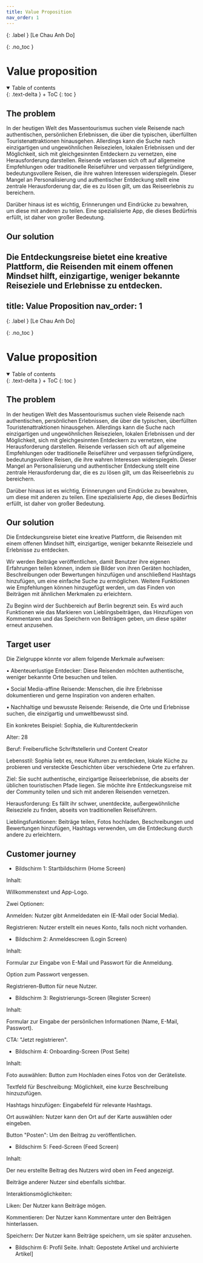 ```yaml
---
title: Value Proposition
nav_order: 1
---
```


{: .label }
[Le Chau Anh Do]

{: .no_toc }
# Value proposition

<details open markdown="block">
{: .text-delta }
<summary>Table of contents</summary>
+ ToC
{: toc }
</details>

## The problem

In der heutigen Welt des Massentourismus suchen viele Reisende nach authentischen, persönlichen Erlebnissen, die über die typischen, überfüllten Touristenattraktionen hinausgehen. Allerdings kann die Suche nach einzigartigen und ungewöhnlichen Reisezielen, lokalen Erlebnissen und der Möglichkeit, sich mit gleichgesinnten Entdeckern zu vernetzen, eine Herausforderung darstellen. Reisende verlassen sich oft auf allgemeine Empfehlungen oder traditionelle Reiseführer und verpassen tiefgründigere, bedeutungsvollere Reisen, die ihre wahren Interessen widerspiegeln. Dieser Mangel an Personalisierung und authentischer Entdeckung stellt eine zentrale Herausforderung dar, die es zu lösen gilt, um das Reiseerlebnis zu bereichern.

Darüber hinaus ist es wichtig, Erinnerungen und Eindrücke zu bewahren, um diese mit anderen zu teilen. Eine spezialisierte App, die dieses Bedürfnis erfüllt, ist daher von großer Bedeutung.

## Our solution

Die Entdeckungsreise bietet eine kreative Plattform, die Reisenden mit einem offenen Mindset hilft, einzigartige, weniger bekannte Reiseziele und Erlebnisse zu entdecken.
---
title: Value Proposition
nav_order: 1
---

{: .label }
[Le Chau Anh Do]

{: .no_toc }
# Value proposition

<details open markdown="block">
{: .text-delta }
<summary>Table of contents</summary>
+ ToC
{: toc }
</details>

## The problem

In der heutigen Welt des Massentourismus suchen viele Reisende nach authentischen, persönlichen Erlebnissen, die über die typischen, überfüllten Touristenattraktionen hinausgehen. Allerdings kann die Suche nach einzigartigen und ungewöhnlichen Reisezielen, lokalen Erlebnissen und der Möglichkeit, sich mit gleichgesinnten Entdeckern zu vernetzen, eine Herausforderung darstellen. Reisende verlassen sich oft auf allgemeine Empfehlungen oder traditionelle Reiseführer und verpassen tiefgründigere, bedeutungsvollere Reisen, die ihre wahren Interessen widerspiegeln. Dieser Mangel an Personalisierung und authentischer Entdeckung stellt eine zentrale Herausforderung dar, die es zu lösen gilt, um das Reiseerlebnis zu bereichern.

Darüber hinaus ist es wichtig, Erinnerungen und Eindrücke zu bewahren, um diese mit anderen zu teilen. Eine spezialisierte App, die dieses Bedürfnis erfüllt, ist daher von großer Bedeutung.

## Our solution

Die Entdeckungsreise bietet eine kreative Plattform, die Reisenden mit einem offenen Mindset hilft, einzigartige, weniger bekannte Reiseziele und Erlebnisse zu entdecken.

Wir werden Beiträge veröffentlichen, damit Benutzer ihre eigenen Erfahrungen teilen können, indem sie Bilder von ihren Geräten hochladen, Beschreibungen oder Bewertungen hinzufügen und anschließend Hashtags hinzufügen, um eine einfache Suche zu ermöglichen. Weitere Funktionen wie Empfehlungen können hinzugefügt werden, um das Finden von Beiträgen mit ähnlichen Merkmalen zu erleichtern.

Zu Beginn wird der Suchbereich auf Berlin begrenzt sein. Es wird auch Funktionen wie das Markieren von Lieblingsbeiträgen, das Hinzufügen von Kommentaren und das Speichern von Beiträgen geben, um diese später erneut anzusehen.

## Target user

Die Zielgruppe könnte vor allem folgende Merkmale aufweisen:

•	Abenteuerlustige Entdecker: Diese Reisenden möchten authentische, weniger bekannte Orte besuchen und teilen.

•	Social Media-affine Reisende: Menschen, die ihre Erlebnisse dokumentieren und gerne Inspiration von anderen erhalten.

•	Nachhaltige und bewusste Reisende: Reisende, die Orte und Erlebnisse suchen, die einzigartig und umweltbewusst sind.

Ein konkretes Beispiel: Sophia, die Kulturentdeckerin

Alter: 28

Beruf: Freiberufliche Schriftstellerin und Content Creator

Lebensstil: Sophia liebt es, neue Kulturen zu entdecken, lokale Küche zu probieren und versteckte Geschichten über verschiedene Orte zu erfahren.

Ziel: Sie sucht authentische, einzigartige Reiseerlebnisse, die abseits der üblichen touristischen Pfade liegen. Sie möchte ihre Entdeckungsreise mit der Community teilen und sich mit anderen Reisenden vernetzen.

Herausforderung: Es fällt ihr schwer, unentdeckte, außergewöhnliche Reiseziele zu finden, abseits von traditionellen Reiseführern.

Lieblingsfunktionen: Beiträge teilen, Fotos hochladen, Beschreibungen und Bewertungen hinzufügen, Hashtags verwenden, um die Entdeckung durch andere zu erleichtern.

## Customer journey

- Bildschirm 1: Startbildschirm (Home Screen)

Inhalt:

Willkommenstext und App-Logo.

Zwei Optionen:

Anmelden: Nutzer gibt Anmeldedaten ein (E-Mail oder Social Media).

Registrieren: Nutzer erstellt ein neues Konto, falls noch nicht vorhanden.


- Bildschirm 2: Anmeldescreen (Login Screen)

Inhalt:

Formular zur Eingabe von E-Mail und Passwort für die Anmeldung.

Option zum Passwort vergessen.

Registrieren-Button für neue Nutzer.

- Bildschirm 3: Registrierungs-Screen (Register Screen)

Inhalt:

Formular zur Eingabe der persönlichen Informationen (Name, E-Mail, Passwort).

CTA: "Jetzt registrieren".

- Bildschirm 4: Onboarding-Screen (Post Seite)

Inhalt:

Foto auswählen: Button zum Hochladen eines Fotos von der Geräteliste.

Textfeld für Beschreibung: Möglichkeit, eine kurze Beschreibung hinzuzufügen.

Hashtags hinzufügen: Eingabefeld für relevante Hashtags.

Ort auswählen: Nutzer kann den Ort auf der Karte auswählen oder eingeben.

Button "Posten": Um den Beitrag zu veröffentlichen.

- Bildschirm 5: Feed-Screen (Feed Screen)

Inhalt:

Der neu erstellte Beitrag des Nutzers wird oben im Feed angezeigt.

Beiträge anderer Nutzer sind ebenfalls sichtbar.

Interaktionsmöglichkeiten:

Liken: Der Nutzer kann Beiträge mögen.

Kommentieren: Der Nutzer kann Kommentare unter den Beiträgen hinterlassen.

Speichern: Der Nutzer kann Beiträge speichern, um sie später anzusehen.

- Bildschirm 6: Profil Seite.
Inhalt: Gepostete Artikel und archivierte Artikel]

